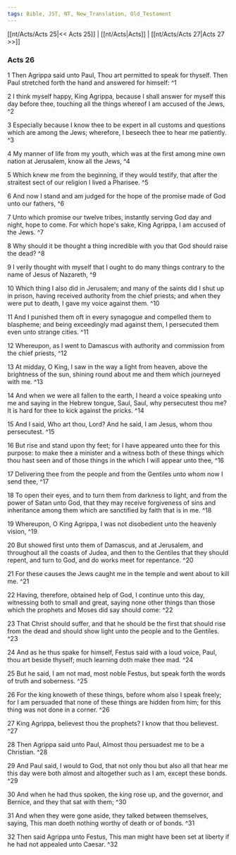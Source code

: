 ```yaml
---
tags: Bible, JST, NT, New_Translation, Old_Testament
---
```


[[nt/Acts/Acts 25|<< Acts 25]] | [[nt/Acts|Acts]] | [[nt/Acts/Acts 27|Acts 27 >>]]

### Acts 26

1 Then Agrippa said unto Paul, Thou art permitted to speak for thyself. Then Paul stretched forth the hand and answered for himself:  ^1

2 I think myself happy, King Agrippa, because I shall answer for myself this day before thee, touching all the things whereof I am accused of the Jews,  ^2

3 Especially because I know thee to be expert in all customs and questions which are among the Jews; wherefore, I beseech thee to hear me patiently.  ^3

4 My manner of life from my youth, which was at the first among mine own nation at Jerusalem, know all the Jews,  ^4

5 Which knew me from the beginning, if they would testify, that after the straitest sect of our religion I lived a Pharisee.  ^5

6 And now I stand and am judged for the hope of the promise made of God unto our fathers,  ^6

7 Unto which promise our twelve tribes, instantly serving God day and night, hope to come. For which hope\'s sake, King Agrippa, I am accused of the Jews.  ^7

8 Why should it be thought a thing incredible with you that God should raise the dead?  ^8

9 I verily thought with myself that I ought to do many things contrary to the name of Jesus of Nazareth,  ^9

10 Which thing I also did in Jerusalem; and many of the saints did I shut up in prison, having received authority from the chief priests; and when they were put to death, I gave my voice against them.  ^10

11 And I punished them oft in every synagogue and compelled them to blaspheme; and being exceedingly mad against them, I persecuted them even unto strange cities.  ^11

12 Whereupon, as I went to Damascus with authority and commission from the chief priests,  ^12

13 At midday, O King, I saw in the way a light from heaven, above the brightness of the sun, shining round about me and them which journeyed with me.  ^13

14 And when we were all fallen to the earth, I heard a voice speaking unto me and saying in the Hebrew tongue, Saul, Saul, why persecutest thou me? It is hard for thee to kick against the pricks.  ^14

15 And I said, Who art thou, Lord? And he said, I am Jesus, whom thou persecutest.  ^15

16 But rise and stand upon thy feet; for I have appeared unto thee for this purpose: to make thee a minister and a witness both of these things which thou hast seen and of those things in the which I will appear unto thee,  ^16

17 Delivering thee from the people and from the Gentiles unto whom now I send thee,  ^17

18 To open their eyes, and to turn them from darkness to light, and from the power of Satan unto God, that they may receive forgiveness of sins and inheritance among them which are sanctified by faith that is in me.  ^18

19 Whereupon, O King Agrippa, I was not disobedient unto the heavenly vision,  ^19

20 But showed first unto them of Damascus, and at Jerusalem, and throughout all the coasts of Judea, and then to the Gentiles that they should repent, and turn to God, and do works meet for repentance.  ^20

21 For these causes the Jews caught me in the temple and went about to kill me.  ^21

22 Having, therefore, obtained help of God, I continue unto this day, witnessing both to small and great, saying none other things than those which the prophets and Moses did say should come:  ^22

23 That Christ should suffer, and that he should be the first that should rise from the dead and should show light unto the people and to the Gentiles.  ^23

24 And as he thus spake for himself, Festus said with a loud voice, Paul, thou art beside thyself; much learning doth make thee mad.  ^24

25 But he said, I am not mad, most noble Festus, but speak forth the words of truth and soberness.  ^25

26 For the king knoweth of these things, before whom also I speak freely; for I am persuaded that none of these things are hidden from him; for this thing was not done in a corner.  ^26

27 King Agrippa, believest thou the prophets? I know that thou believest.  ^27

28 Then Agrippa said unto Paul, Almost thou persuadest me to be a Christian.  ^28

29 And Paul said, I would to God, that not only thou but also all that hear me this day were both almost and altogether such as I am, except these bonds.  ^29

30 And when he had thus spoken, the king rose up, and the governor, and Bernice, and they that sat with them;  ^30

31 And when they were gone aside, they talked between themselves, saying, This man doeth nothing worthy of death or of bonds.  ^31

32 Then said Agrippa unto Festus, This man might have been set at liberty if he had not appealed unto Caesar.  ^32

 
